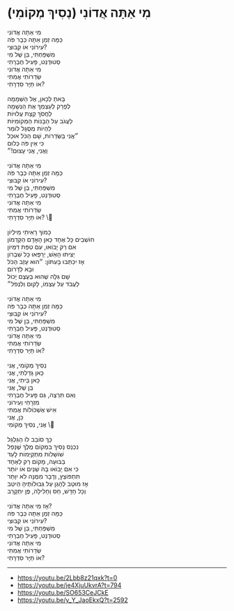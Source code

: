 # מִי אַתָּה אֲדוֹנִי (נְסִיךְ מְקוֹמִי)

מִי אַתָּה אֲדוֹנִי \
כַּמָּה זְמַן אַתָּה כְּבָר פֹּה \
עִירוֹנִי אוֹ קִבּוּצִי?\
מִשְׁפַּחְתִּי, בֵּן שֶׁל מִי\
סְטוּדֶנְט, פָּעִיל חֶבְרָתִי\
מִי אַתָּה אֲדוֹנִי \
שְׂדֵרוֹתִי אֲמִתִּי \
אוֹ תַּיָּר סִדְרָתִי?\
\
בָּאתָ לְכָאן, אֶל הַשְּׁמָמָה \
לְפָרֵק לְעַצְמְךָ אֶת הַנְּשָׁמָה \
לַחֲסֹךְ קְצָת עֲלוּיוֹת \
לַעֲגֹב עַל הַבָּנוֹת הַמְּקוֹמִיּוֹת \
לִהְיוֹת מְסֻגָּל לוֹמַר \
״אֲנִי בַּשְּׂדֵרוֹת, שָׁם הַכֹּל אוּכַל \
כִּי אֵין פֹּה כְּלוּם \
וַאֲנִי, אֲנִי עָצוּם!״ \
\
מִי אַתָּה אֲדוֹנִי \
כַּמָּה זְמַן אַתָּה כְּבָר פֹּה \
עִירוֹנִי אוֹ קִבּוּצִי?\
מִשְׁפַּחְתִּי, בֵּן שֶׁל מִי\
סְטוּדֶנְט, פָּעִיל חֶבְרָתִי\
מִי אַתָּה אֲדוֹנִי \
שְׂדֵרוֹתִי אֲמִתִּי \
אוֹ תַּיָּר סִדְרָתִי? \\
\
כָּמוֹךָ רָאִיתִי מִילְיוֹן \
חוֹשְׁבִים כָּל אֶחָד כָּאן הָאָדָם הַקַּדְמוֹן \
אִם רַק יָבוֹאוּ, עִם טִפַּת דִּמְיוֹן \
יַצִּיתוּ הָאֵשׁ, יְרַפְּאוּ כָּל שִׁבְרוֹן \
אָז יִכְתְּבוּ בָּעִתּוֹן: ״הוּא עָזַב הַכֹּל \
וּבָא לַדָּרוֹם\
שָׁם גִּלָּה שֶׁהוּא בְּעֶצֶם יָכוֹל \
לַעֲבֹד עַל עַצְמוֹ, לָקוּם וְלִנְפֹל״\
\
מִי אַתָּה אֲדוֹנִי \
כַּמָּה זְמַן אַתָּה כְּבָר פֹּה \
עִירוֹנִי אוֹ קִבּוּצִי?\
מִשְׁפַּחְתִּי, בֵּן שֶׁל מִי\
סְטוּדֶנְט, פָּעִיל חֶבְרָתִי\
מִי אַתָּה אֲדוֹנִי \
שְׂדֵרוֹתִי אֲמִתִּי \
אוֹ תַּיָּר סִדְרָתִי?\
\
נְסִיךְ מְקוֹמִי, אֲנִי \
כָּאן גָּדַלְתִּי, אֲנִי \
כָּאן בֵּיתִי, אֲנִי \
בֵּן שֶׁל, אֲנִי \
וְאִם תִּרְצֶה, גַּם פָּעִיל חֶבְרָתִי \
מִזְרָחִי וְעִירוֹנִי \
אִישׁ אֶשְׁכּוֹלוֹת אֲמִתִּי \
כֵּן, אֲנִי\
אֲנִי, נְסִיךְ מְקוֹמִי \\
\
כָּךְ סוֹבֵב לוֹ הַגַּלְגַּל \
נִכְנַס נָסִיךְ בִּמְקוֹם מֶלֶךְ שֶׁנָּפַל \
שׁוֹשָׁלוֹת מִתְקַיְּמוֹת לָעַד \
בַּבּוּעָה, מָקוֹם רַק לְאֶחָד \
כִּי אִם יָבוֹאוּ בָּהּ שְׁנַיִם אוֹ יוֹתֵר \
תִּתְפּוֹצֵץ, וְדָבָר מִמֶּנָּה לֹא יִוָּתֵר \
אָז מוּטָב לְהָגֵן עַל גְּבוּלוֹתֶיהָ הֵיטֵב \
וְכָל חָדָשׁ, חַס וְחָלִילָה, פֶּן יִתְקָרֵב\
\
אָז מִי אַתָּה אֲדוֹנִי?\
כַּמָּה זְמַן אַתָּה כְּבָר פֹּה \
עִירוֹנִי אוֹ קִבּוּצִי?\
מִשְׁפַּחְתִּי, בֵּן שֶׁל מִי\
סְטוּדֶנְט, פָּעִיל חֶבְרָתִי\
מִי אַתָּה אֲדוֹנִי \
שְׂדֵרוֹתִי אֲמִתִּי \
אוֹ תַּיָּר סִדְרָתִי?

---
- https://youtu.be/2Lbb8z21qxk?t=0
- https://youtu.be/je4XjuUkvrA?t=794
- https://youtu.be/SO653CeJCkE
- https://youtu.be/y_Y_JaoEkxQ?t=2592
